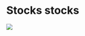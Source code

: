 # Stocks stocks

<img src="https://www.nasdaq.com/sites/acquia.prod/files/styles/720x400/public/2020/03/16/stocks-iamchamp-adobe.jpg?h=6acbff97&itok=8CjW1T_R"/>

